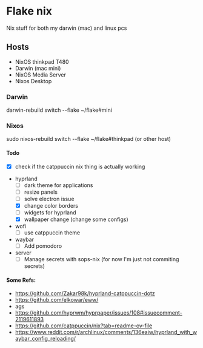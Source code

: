 # Flake nix

Nix stuff for both my darwin (mac) and linux pcs

## Hosts
- NixOS thinkpad T480
- Darwin (mac mini)
- NixOS Media Server
- Nixos Desktop

### Darwin
darwin-rebuild switch --flake ~/flake#mini

### Nixos
sudo nixos-rebuild switch --flake ~/flake#thinkpad (or other host)

#### Todo
- [x] check if the catppuccin nix thing is actually working
- hyprland
    - [ ] dark theme for applications
    - [ ] resize panels
    - [ ] solve electron issue
    - [x] change color borders
    - [ ] widgets for hyprland
    - [x] wallpaper change (change some configs)
- wofi
    - [ ] use catppuccin theme
- waybar
    - [ ] Add pomodoro

- server
    - [ ] Manage secrets with sops-nix (for now I'm just not commiting secrets)

#### Some Refs:
- https://github.com/Zakar98k/hyprland-catppuccin-dotz
- https://github.com/elkowar/eww/
- ags
- https://github.com/hyprwm/hyprpaper/issues/108#issuecomment-2119611893
- https://github.com/catppuccin/nix?tab=readme-ov-file
- https://www.reddit.com/r/archlinux/comments/136eaiw/hyprland_with_waybar_config_reloading/
